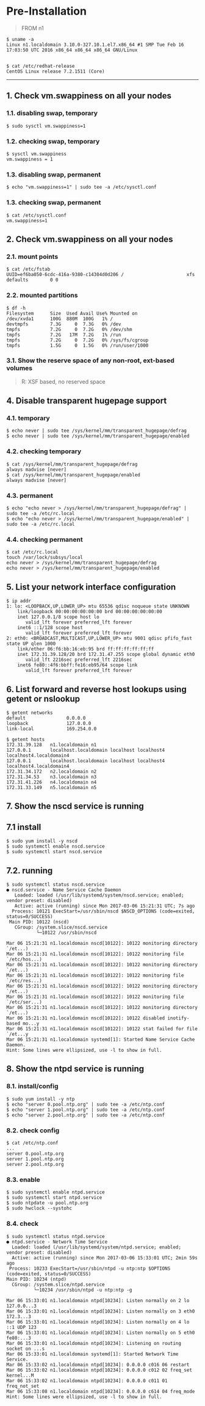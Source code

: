 # Pre-Installation

>FROM n1


```
$ uname -a
Linux n1.localdomain 3.10.0-327.10.1.el7.x86_64 #1 SMP Tue Feb 16 17:03:50 UTC 2016 x86_64 x86_64 x86_64 GNU/Linux


$ cat /etc/redhat-release
CentOS Linux release 7.2.1511 (Core)
```

---
## 1. Check vm.swappiness on all your nodes

### 1.1. disabling swap, temporary
```
$ sudo sysctl vm.swappiness=1
```

### 1.2. checking swap, temporary
```
$ sysctl vm.swappiness
vm.swappiness = 1
```

### 1.3. disabling swap, permanent
```
$ echo "vm.swappiness=1" | sudo tee -a /etc/sysctl.conf
```

### 1.3. checking swap, permanent
```
$ cat /etc/sysctl.conf
vm.swappiness=1
```


## 2. Check vm.swappiness on all your nodes

### 2.1. mount points
```
$ cat /etc/fstab
UUID=ef6ba050-6cdc-416a-9380-c14304d0d206 /                       xfs     defaults        0 0
```

### 2.2. mounted partitions
```
$ df -h
Filesystem      Size  Used Avail Use% Mounted on
/dev/xvda1      100G  880M  100G   1% /
devtmpfs        7.3G     0  7.3G   0% /dev
tmpfs           7.2G     0  7.2G   0% /dev/shm
tmpfs           7.2G   17M  7.2G   1% /run
tmpfs           7.2G     0  7.2G   0% /sys/fs/cgroup
tmpfs           1.5G     0  1.5G   0% /run/user/1000
```

### 3.1. Show the reserve space of any non-root, ext-based volumes

>R: XSF based, no reserved space


## 4. Disable transparent hugepage support

### 4.1. temporary
```
$ echo never | sudo tee /sys/kernel/mm/transparent_hugepage/defrag
$ echo never | sudo tee /sys/kernel/mm/transparent_hugepage/enabled
```

### 4.2. checking temporary

```
$ cat /sys/kernel/mm/transparent_hugepage/defrag
always madvise [never]
$ cat /sys/kernel/mm/transparent_hugepage/enabled
always madvise [never]
```

### 4.3. permanent

```
$ echo "echo never > /sys/kernel/mm/transparent_hugepage/defrag" | sudo tee -a /etc/rc.local
$ echo "echo never > /sys/kernel/mm/transparent_hugepage/enabled" | sudo tee -a /etc/rc.local
```

### 4.4. checking permanent
```
$ cat /etc/rc.local
touch /var/lock/subsys/local
echo never > /sys/kernel/mm/transparent_hugepage/defrag
echo never > /sys/kernel/mm/transparent_hugepage/enabled
```


## 5. List your network interface configuration

```
$ ip addr
1: lo: <LOOPBACK,UP,LOWER_UP> mtu 65536 qdisc noqueue state UNKNOWN
    link/loopback 00:00:00:00:00:00 brd 00:00:00:00:00:00
    inet 127.0.0.1/8 scope host lo
       valid_lft forever preferred_lft forever
    inet6 ::1/128 scope host
       valid_lft forever preferred_lft forever
2: eth0: <BROADCAST,MULTICAST,UP,LOWER_UP> mtu 9001 qdisc pfifo_fast state UP qlen 1000
    link/ether 06:f6:bb:16:eb:95 brd ff:ff:ff:ff:ff:ff
    inet 172.31.39.128/20 brd 172.31.47.255 scope global dynamic eth0
       valid_lft 2216sec preferred_lft 2216sec
    inet6 fe80::4f6:bbff:fe16:eb95/64 scope link
       valid_lft forever preferred_lft forever
```

## 6. List forward and reverse host lookups using getent or nslookup

```
$ getent networks
default               0.0.0.0
loopback              127.0.0.0
link-local            169.254.0.0
```
```
$ getent hosts
172.31.39.128   n1.localdomain n1
127.0.0.1       localhost.localdomain localhost localhost4 localhost4.localdomain4
127.0.0.1       localhost.localdomain localhost localhost4 localhost4.localdomain4
172.31.34.172   n2.localdomain n2
172.31.34.53    n3.localdomain n3
172.31.41.226   n4.localdomain n4
172.31.33.149   n5.localdomain n5
```



## 7. Show the nscd service is running

## 7.1 install
```
$ sudo yum install -y nscd
$ sudo systemctl enable nscd.service
$ sudo systemctl start nscd.service
```

## 7.2. running

```
$ sudo systemctl status nscd.service
● nscd.service - Name Service Cache Daemon
   Loaded: loaded (/usr/lib/systemd/system/nscd.service; enabled; vendor preset: disabled)
   Active: active (running) since Mon 2017-03-06 15:21:31 UTC; 7s ago
  Process: 10121 ExecStart=/usr/sbin/nscd $NSCD_OPTIONS (code=exited, status=0/SUCCESS)
 Main PID: 10122 (nscd)
   CGroup: /system.slice/nscd.service
           └─10122 /usr/sbin/nscd

Mar 06 15:21:31 n1.localdomain nscd[10122]: 10122 monitoring directory `/et...)
Mar 06 15:21:31 n1.localdomain nscd[10122]: 10122 monitoring file `/etc/hos...)
Mar 06 15:21:31 n1.localdomain nscd[10122]: 10122 monitoring directory `/et...)
Mar 06 15:21:31 n1.localdomain nscd[10122]: 10122 monitoring file `/etc/res...)
Mar 06 15:21:31 n1.localdomain nscd[10122]: 10122 monitoring directory `/et...)
Mar 06 15:21:31 n1.localdomain nscd[10122]: 10122 monitoring file `/etc/ser...)
Mar 06 15:21:31 n1.localdomain nscd[10122]: 10122 monitoring directory `/et...)
Mar 06 15:21:31 n1.localdomain nscd[10122]: 10122 disabled inotify-based mo...y
Mar 06 15:21:31 n1.localdomain nscd[10122]: 10122 stat failed for file `/et...y
Mar 06 15:21:31 n1.localdomain systemd[1]: Started Name Service Cache Daemon.
Hint: Some lines were ellipsized, use -l to show in full.
```


## 8. Show the ntpd service is running

### 8.1. install/config
```
$ sudo yum install -y ntp
$ echo "server 0.pool.ntp.org" | sudo tee -a /etc/ntp.conf
$ echo "server 1.pool.ntp.org" | sudo tee -a /etc/ntp.conf
$ echo "server 2.pool.ntp.org" | sudo tee -a /etc/ntp.conf

```

### 8.2. check config

```
$ cat /etc/ntp.conf
...
server 0.pool.ntp.org
server 1.pool.ntp.org
server 2.pool.ntp.org
```


### 8.3. enable

```
$ sudo systemctl enable ntpd.service
$ sudo systemctl start ntpd.service
$ sudo ntpdate -u pool.ntp.org
$ sudo hwclock --systohc
```

### 8.4. check

```
$ sudo systemctl status ntpd.service
● ntpd.service - Network Time Service
  Loaded: loaded (/usr/lib/systemd/system/ntpd.service; enabled; vendor preset: disabled)
  Active: active (running) since Mon 2017-03-06 15:33:01 UTC; 2min 59s ago
 Process: 10233 ExecStart=/usr/sbin/ntpd -u ntp:ntp $OPTIONS (code=exited, status=0/SUCCESS)
Main PID: 10234 (ntpd)
  CGroup: /system.slice/ntpd.service
          └─10234 /usr/sbin/ntpd -u ntp:ntp -g

Mar 06 15:33:01 n1.localdomain ntpd[10234]: Listen normally on 2 lo 127.0.0...3
Mar 06 15:33:01 n1.localdomain ntpd[10234]: Listen normally on 3 eth0 172.3...3
Mar 06 15:33:01 n1.localdomain ntpd[10234]: Listen normally on 4 lo ::1 UDP 123
Mar 06 15:33:01 n1.localdomain ntpd[10234]: Listen normally on 5 eth0 fe80:...3
Mar 06 15:33:01 n1.localdomain ntpd[10234]: Listening on routing socket on ...s
Mar 06 15:33:01 n1.localdomain systemd[1]: Started Network Time Service.
Mar 06 15:33:02 n1.localdomain ntpd[10234]: 0.0.0.0 c016 06 restart
Mar 06 15:33:02 n1.localdomain ntpd[10234]: 0.0.0.0 c012 02 freq_set kernel...M
Mar 06 15:33:02 n1.localdomain ntpd[10234]: 0.0.0.0 c011 01 freq_not_set
Mar 06 15:33:08 n1.localdomain ntpd[10234]: 0.0.0.0 c614 04 freq_mode
Hint: Some lines were ellipsized, use -l to show in full.

```
